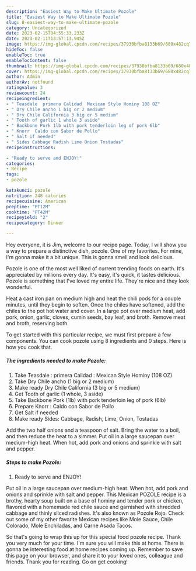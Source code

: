 ```yaml
---
description: "Easiest Way to Make Ultimate Pozole"
title: "Easiest Way to Make Ultimate Pozole"
slug: 8-easiest-way-to-make-ultimate-pozole
category: Uncategorized
date: 2023-02-15T04:55:33.233Z
date: 2023-02-11T13:57:13.945Z
image: https://img-global.cpcdn.com/recipes/37930bfba8133b69/680x482cq70/pozole-recipe-main-photo.jpg
hideToc: false
enableToc: true
enableTocContent: false
thumbnail: https://img-global.cpcdn.com/recipes/37930bfba8133b69/680x482cq70/pozole-recipe-main-photo.jpg
cover: https://img-global.cpcdn.com/recipes/37930bfba8133b69/680x482cq70/pozole-recipe-main-photo.jpg
author: Admin
authorAv: notfound
ratingvalue: 3
reviewcount: 24
recipeingredient:
- " Teasdale  primera Calidad  Mexican Style Hominy 108 OZ"
- " Dry Chile ancho 1 big or 2 medium"
- " Dry Chile California 3 big or 5 medium"
- " Tooth of garlic 1 whole 3 aside"
- " Backbone Pork 1lb with pork tenderloin leg of pork 6lb"
- " Knorr  Caldo con Sabor de Pollo"
- " Salt if needed"
- " Sides Cabbage Radish Lime Onion Tostadas"
recipeinstructions:

- "Ready to serve and ENJOY!"
categories:
- Recipe
tags:
- pozole

katakunci: pozole 
nutrition: 248 calories
recipecuisine: American
preptime: "PT12M"
cooktime: "PT42M"
recipeyield: "2"
recipecategory: Dinner

---
```



Hey everyone, it is Jim, welcome to our recipe page. Today, I will show you a way to prepare a distinctive dish, pozole. One of my favorites. For mine, I'm gonna make it a bit unique. This is gonna smell and look delicious.

Pozole is one of the most well liked of current trending foods on earth. It's appreciated by millions every day. It's easy, it's quick, it tastes delicious. Pozole is something that I've loved my entire life. They're nice and they look wonderful.

Heat a cast iron pan on medium high and heat the chili pods for a couple minutes, until they begin to soften. Once the chiles have softened, add the chiles to the pot hot water and cover. In a large pot over medium heat, add pork, onion, garlic, cloves, cumin seeds, bay leaf, and broth. Remove meat and broth, reserving both.


To get started with this particular recipe, we must first prepare a few components. You can cook pozole using 8 ingredients and 0 steps. Here is how you cook that.

<!--inarticleads1-->

##### The ingredients needed to make Pozole:

1. Take  Teasdale : primera Calidad : Mexican Style Hominy (108 OZ)
1. Take  Dry Chile ancho (1 big or 2 medium)
1. Make ready  Dry Chile California (3 big or 5 medium)
1. Get  Tooth of garlic (1 whole, 3 aside)
1. Take  Backbone Pork (1lb) with pork tenderloin leg of pork (6lb)
1. Prepare  Knorr : Caldo con Sabor de Pollo
1. Get  Salt if needed
1. Make ready  Sides: Cabbage, Radish, Lime, Onion, Tostadas


Add the two half onions and a teaspoon of salt. Bring the water to a boil, and then reduce the heat to a simmer. Put oil in a large saucepan over medium-high heat. When hot, add pork and onions and sprinkle with salt and pepper. 

<!--inarticleads2-->

##### Steps to make Pozole:


1. Ready to serve and ENJOY!

Put oil in a large saucepan over medium-high heat. When hot, add pork and onions and sprinkle with salt and pepper. This Mexican POZOLE recipe is a brothy, hearty soup built on a base of hominy and tender pork or chicken, flavored with a homemade red chile sauce and garnished with shredded cabbage and thinly sliced radishes. It&#39;s also known as Pozole Rojo. Check out some of my other favorite Mexican recipes like Mole Sauce, Chile Colorado, Mole Enchiladas, and Carne Asada Tacos. 

So that's going to wrap this up for this special food pozole recipe. Thank you very much for your time. I'm sure you will make this at home. There is gonna be interesting food at home recipes coming up. Remember to save this page on your browser, and share it to your loved ones, colleague and friends. Thank you for reading. Go on get cooking!
